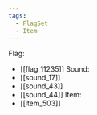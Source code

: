 ```yaml
---
tags:
  - FlagSet
  - Item
---
```

Flag:
- [[flag_11235]]
Sound:
- [[sound_17]]
- [[sound_43]]
- [[sound_44]]
Item:
- [[item_503]]

